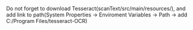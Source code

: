 Do not forget to download Tesseract(scanText/src/main/resources/), and add link to path(System Properties -> Enviroment Variables -> Path -> add C:/Program Files/tesseract-OCR)
